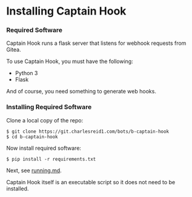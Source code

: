 # Installing Captain Hook

### Required Software

Captain Hook runs a flask server that listens for webhook requests from Gitea.

To use Captain Hook, you must have the following:

* Python 3
* Flask

And of course, you need something to generate web hooks.

### Installing Required Software

Clone a local copy of the repo:

```
$ git clone https://git.charlesreid1.com/bots/b-captain-hook
$ cd b-captain-hook
```

Now install required software:

```
$ pip install -r requirements.txt
```

Next, see [running.md](/docs/running.md).

Captain Hook itself is an executable script 
so it does not need to be installed.

